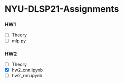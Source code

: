 # NYU-DLSP21-Assignments

### HW1

- [ ] Theory
- [ ] mlp.py

### HW2

- [ ] Theory
- [x] hw2_cnn.ipynb
- [ ] hw2_rnn.ipynb